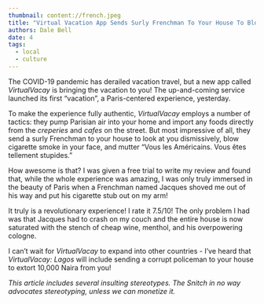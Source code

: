 ```yaml
---
thumbnail: content://french.jpeg
title: "Virtual Vacation App Sends Surly Frenchman To Your House To Blow Cigarette Smoke In Your Face"
authors: Dale Bell
date: 4
tags:
  - local
  - culture
---
```


The COVID-19 pandemic has derailed vacation travel, but a new app called *VirtualVacay* is bringing the vacation to you! The up-and-coming service launched its first “vacation”, a Paris-centered experience, yesterday.

To make the experience fully authentic, *VirtualVacay* employs a number of tactics: they pump Parisian air into your home and import any foods directly from the *creperies* and *cafes* on the street. But most impressive of all, they send a surly Frenchman to your house to look at you dismissively, blow cigarette smoke in your face, and mutter “Vous les Américains. Vous êtes tellement stupides.”

How awesome is that? I was given a free trial to write my review and found that, while the whole experience was amazing, I was only truly immersed in the beauty of Paris when a Frenchman named Jacques shoved me out of his way and put his cigarette stub out on my arm!

It truly is a revolutionary experience! I rate it 7.5/10! The only problem I had was that Jacques had to crash on my couch and the entire house is now saturated with the stench of cheap wine, menthol, and his overpowering cologne.

I can’t wait for *VirtualVacay* to expand into other countries - I’ve heard that *VirtualVacay: Lagos* will include sending a corrupt policeman to your house to extort 10,000 Naira from you!

*This article includes several insulting stereotypes. The Snitch in no way advocates stereotyping, unless we can monetize it.*
